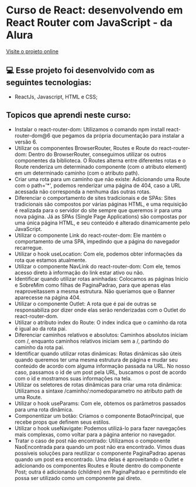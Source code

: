 # Curso de React: desenvolvendo em React Router com JavaScript - da Alura

[Visite o projeto online](https://ola-mundo-drab.vercel.app)

## 💻 Esse projeto foi desenvolvido com as seguintes tecnologias:

- ReactJs, Javascript, HTML e CSS;
## Topicos que aprendi neste curso: 

- Instalar o react-router-dom: Utilizamos o comando npm install react-router-dom@6 que pegamos da própria documentação para instalar a versão 6.
- Utilizar os componentes BrowserRouter, Routes e Route do react-router-dom: Dentro do BrowserRouter, conseguimos utilizar os outros componentes da biblioteca. O Routes alterna entre diferentes rotas e o Route renderiza um determinado componente (com o atributo element) em um determinado caminho (com o atributo path).
- Criar uma rota para um caminho que não existe: Adicionando uma Route com o path='*', podemos renderizar uma página de 404, caso a URL acessada não corresponda a nenhuma das outras rotas.
- Diferenciar o comportamento de sites tradicionais e de SPAs: Sites tradicionais são compostos por várias páginas HTML, e uma requisição é realizada para o servidor do site sempre que queremos ir para uma nova página. Já as SPAs (Single Page Applications) são compostas por uma única página HTML, e seu conteúdo é alterado dinamicamente pelo JavaScript.
- Utilizar o componente Link do react-router-dom: Ele mantém o comportamento de uma SPA, impedindo que a página do navegador recarregue.
- Utilizar o hook useLocation: Com ele, podemos obter informações da rota que estamos atualmente.
- Utilizar o componente NavLink do react-router-dom: Com ele, temos acesso direto à informação do link estar ativo ou não.
- Identificar quando utilizar rotas aninhadas: Colocamos as páginas Inicio e SobreMim como filhas de PaginaPadrao, para que apenas elas reaproveitassem a mesma estrutura. Não queríamos que o Banner aparecesse na página 404.
- Utilizar o componente Outlet: A rota que é pai de outras se responsabiliza por dizer onde elas serão renderizadas com o Outlet do react-router-dom.
- Utilizar o atributo index do Route: O index indica que o caminho da rota é igual ao da rota pai.
- Diferenciar caminhos relativos e absolutos: Caminhos absolutos iniciam com /, enquanto caminhos relativos iniciam sem a /, partindo do caminho da rota pai.
- Identificar quando utilizar rotas dinâmicas: Rotas dinâmicas são úteis quando queremos ter uma mesma estrutura de página e mudar seu conteúdo de acordo com alguma informação passada na URL. No nosso caso, passamos o id de um post pela URL, buscamos o post de acordo com o id e mostramos suas informações na tela.
- Utilizar os seletores de rotas dinâmicas para criar uma rota dinâmica: Utilizamos a sintaxe /caminho/:nomedoparametro no atributo path de uma Route.
- Utilizar o hook useParams: Com ele, obtemos os parâmetros passados para uma rota dinâmica.
- Componentizar um botão: Criamos o componente BotaoPrincipal, que recebe props que definem seus estilos.
- Utilizar o hook useNavigate: Podemos utilizá-lo para fazer navegações mais complexas, como voltar para a página anterior no navegador.
- Tratar o caso de post não encontrado: Utilizamos o componente NaoEncontrada para quando um post não era encontrado. Vimos duas possíveis soluções para reutilizar o componente PaginaPadrao apenas quando um post era encontrado. Uma delas é aproveitando o Outlet e adicionando os componentes Routes e Route dentro do componente Post; outra é adicionando {children} em PaginaPadrao e permitindo ele possa ser utilizado como um componente pai direto.
